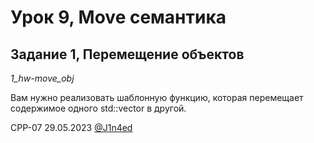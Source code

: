 # Урок 9, Move семантика
## Задание 1, Перемещение объектов
*1_hw-move_obj*

Вам нужно реализовать шаблонную функцию, которая перемещает содержимое одного std::vector в другой.

CPP-07
29.05.2023
[@J1n4ed](https://github.com/J1n4ed)
